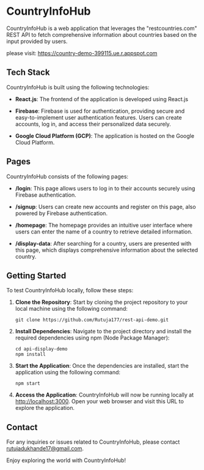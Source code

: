 
# CountryInfoHub

CountryInfoHub is a web application that leverages the "restcountries.com" REST API to fetch comprehensive information about countries based on the input provided by users.

please visit: https://country-demo-399115.ue.r.appspot.com

## Tech Stack

CountryInfoHub is built using the following technologies:

- **React.js**: The frontend of the application is developed using React.js

- **Firebase**: Firebase is used for authentication, providing secure and easy-to-implement user authentication features. Users can create accounts, log in, and access their personalized data securely.

- **Google Cloud Platform (GCP)**: The application is hosted on the Google Cloud Platform. 

## Pages

CountryInfoHub consists of the following pages:

- **/login**: This page allows users to log in to their accounts securely using Firebase authentication.

- **/signup**: Users can create new accounts and register on this page, also powered by Firebase authentication.

- **/homepage**: The homepage provides an intuitive user interface where users can enter the name of a country to retrieve detailed information.

- **/display-data**: After searching for a country, users are presented with this page, which displays comprehensive information about the selected country.

## Getting Started

To test CountryInfoHub locally, follow these steps:

1. **Clone the Repository**: Start by cloning the project repository to your local machine using the following command:

   ```
   git clone https://github.com/Rutuja177/rest-api-demo.git
   ```

2. **Install Dependencies**: Navigate to the project directory and install the required dependencies using npm (Node Package Manager):

   ```
   cd api-display-demo
   npm install
   ```

3. **Start the Application**: Once the dependencies are installed, start the application using the following command:

   ```
   npm start
   ```

4. **Access the Application**: CountryInfoHub will now be running locally at [http://localhost:3000](http://localhost:3000). Open your web browser and visit this URL to explore the application.


## Contact

For any inquiries or issues related to CountryInfoHub, please contact rutujadukhande17@gmail.com.

Enjoy exploring the world with CountryInfoHub!